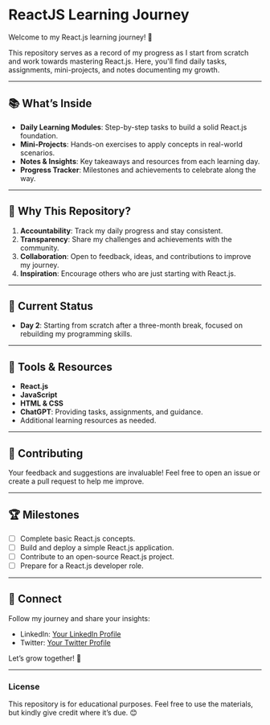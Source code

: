 # ReactJS Learning Journey  

Welcome to my React.js learning journey! 🚀  

This repository serves as a record of my progress as I start from scratch and work towards mastering React.js. Here, you'll find daily tasks, assignments, mini-projects, and notes documenting my growth.  

---

## 📚 What’s Inside  
- **Daily Learning Modules**: Step-by-step tasks to build a solid React.js foundation.  
- **Mini-Projects**: Hands-on exercises to apply concepts in real-world scenarios.  
- **Notes & Insights**: Key takeaways and resources from each learning day.  
- **Progress Tracker**: Milestones and achievements to celebrate along the way.  

---

## 🌟 Why This Repository?  
1. **Accountability**: Track my daily progress and stay consistent.  
2. **Transparency**: Share my challenges and achievements with the community.  
3. **Collaboration**: Open to feedback, ideas, and contributions to improve my journey.  
4. **Inspiration**: Encourage others who are just starting with React.js.  

---

## 🚀 Current Status  
- **Day 2**: Starting from scratch after a three-month break, focused on rebuilding my programming skills.  

---

## 🔧 Tools & Resources  
- **React.js**  
- **JavaScript**  
- **HTML & CSS**  
- **ChatGPT**: Providing tasks, assignments, and guidance.  
- Additional learning resources as needed.  

---

## 🤝 Contributing  
Your feedback and suggestions are invaluable! Feel free to open an issue or create a pull request to help me improve.  

---

## 🏆 Milestones  
- [ ] Complete basic React.js concepts.  
- [ ] Build and deploy a simple React.js application.  
- [ ] Contribute to an open-source React.js project.  
- [ ] Prepare for a React.js developer role.  

---

## 📩 Connect  
Follow my journey and share your insights:  
- LinkedIn: [Your LinkedIn Profile](#)  
- Twitter: [Your Twitter Profile](#)  

Let’s grow together! 🌱  

---

### License  
This repository is for educational purposes. Feel free to use the materials, but kindly give credit where it’s due. 😊  
